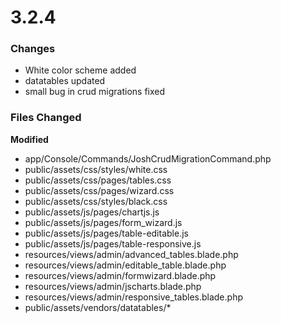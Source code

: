 # 3.2.4

### Changes

* White color scheme added
* datatables updated
* small bug in crud migrations fixed



### Files Changed

**Modified**
* app/Console/Commands/JoshCrudMigrationCommand.php
* public/assets/css/styles/white.css
* public/assets/css/pages/tables.css
* public/assets/css/pages/wizard.css
* public/assets/css/styles/black.css
* public/assets/js/pages/chartjs.js
* public/assets/js/pages/form_wizard.js
* public/assets/js/pages/table-editable.js
* public/assets/js/pages/table-responsive.js
* resources/views/admin/advanced_tables.blade.php
* resources/views/admin/editable_table.blade.php
* resources/views/admin/formwizard.blade.php
* resources/views/admin/jscharts.blade.php
* resources/views/admin/responsive_tables.blade.php
* public/assets/vendors/datatables/*

